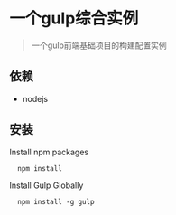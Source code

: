 一个gulp综合实例
==================================

> 一个gulp前端基础项目的构建配置实例

## 依赖
- nodejs

## 安装
Install npm packages
```
  npm install
```
Install Gulp Globally
```
  npm install -g gulp
```

